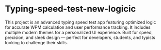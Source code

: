 # Typing-speed-test-new-logicic
This project is an advanced typing speed test app featuring optimized logic for accurate WPM calculation and user performance tracking. It includes multiple modern themes for a personalized UI experience. Built for speed, precision, and sleek design — perfect for developers, students, and typists looking to challenge their skills.
